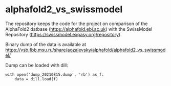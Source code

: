 # alphafold2_vs_swissmodel

The repository keeps the code for the project on comparison of the AlphaFold2 datbase (https://alphafold.ebi.ac.uk) with the SwissModel Repository (https://swissmodel.expasy.org/repository).

Binary dump of the data is available at https://vsb.fbb.msu.ru/share/aozalevsky/alphafold/alphafold2_vs_swissmodel/

Dump can be loaded with dill:

```
with open('dump_20210815.dump', 'rb') as f:
    data = dill.load(f)
```
